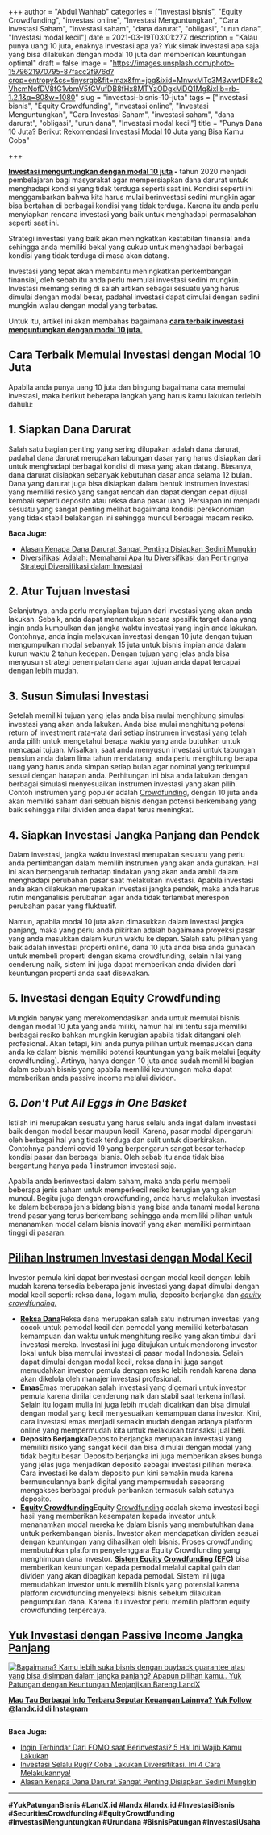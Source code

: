 +++
author = "Abdul Wahhab"
categories = ["investasi bisnis", "Equity Crowdfunding", "investasi online", "Investasi Menguntungkan", "Cara Investasi Saham", "investasi saham", "dana darurat", "obligasi", "urun dana", "Investasi modal kecil"]
date = 2021-03-19T03:01:27Z
description = "Kalau punya uang 10 juta, enaknya investasi apa ya? Yuk simak investasi apa saja yang bisa dilakukan dengan modal 10 juta dan memberikan keuntungan optimal"
draft = false
image = "https://images.unsplash.com/photo-1579621970795-87facc2f976d?crop=entropy&cs=tinysrgb&fit=max&fm=jpg&ixid=MnwxMTc3M3wwfDF8c2VhcmNofDV8fG1vbmV5fGVufDB8fHx8MTYzODgxMDQ1Mg&ixlib=rb-1.2.1&q=80&w=1080"
slug = "investasi-bisnis-10-juta"
tags = ["investasi bisnis", "Equity Crowdfunding", "investasi online", "Investasi Menguntungkan", "Cara Investasi Saham", "investasi saham", "dana darurat", "obligasi", "urun dana", "Investasi modal kecil"]
title = "Punya Dana 10 Juta? Berikut Rekomendasi Investasi Modal 10 Juta yang Bisa Kamu Coba"

+++


**[Investasi menguntungkan dengan modal 10 juta](https://landx.id/) -** tahun 2020 menjadi pembelajaran bagi masyarakat agar mempersiapkan dana darurat untuk menghadapi kondisi yang tidak terduga seperti saat ini. Kondisi seperti ini menggambarkan bahwa kita harus mulai berinvestasi sedini mungkin agar bisa bertahan di berbagai kondisi yang tidak terduga. Karena itu anda perlu menyiapkan rencana investasi yang baik untuk menghadapi permasalahan seperti saat ini.

Strategi investasi yang baik akan meningkatkan kestabilan finansial anda sehingga anda memiliki bekal yang cukup untuk menghadapi berbagai kondisi yang tidak terduga di masa akan datang.

Investasi yang tepat akan membantu meningkatkan perkembangan finansial, oleh sebab itu anda perlu memulai investasi sedini mungkin. Investasi memang sering di salah artikan sebagai sesuatu yang harus dimulai dengan modal besar, padahal investasi dapat dimulai dengan sedini mungkin walau dengan modal yang terbatas.

Untuk itu, artikel ini akan membahas bagaimana **[cara terbaik investasi menguntungkan dengan modal 10 juta.](https://landx.id/project/)**

## Cara Terbaik Memulai Investasi dengan Modal 10 Juta

Apabila anda punya uang 10 juta dan bingung bagaimana cara memulai investasi, maka berikut beberapa langkah yang harus kamu lakukan terlebih dahulu:

## **1. Siapkan Dana Darurat**

Salah satu bagian penting yang sering dilupakan adalah dana darurat, padahal dana darurat merupakan tabungan dasar yang harus disiapkan dari untuk menghadapi berbagai kondisi di masa yang akan datang. Biasanya, dana darurat disiapkan sebanyak kebutuhan dasar anda selama 12 bulan. Dana yang darurat juga bisa disiapkan dalam bentuk instrumen investasi yang memiliki resiko yang sangat rendah dan dapat dengan cepat dijual kembali seperti deposito atau reksa dana pasar uang. Persiapan ini menjadi sesuatu yang sangat penting melihat bagaimana kondisi perekonomian yang tidak stabil belakangan ini sehingga muncul
berbagai macam resiko. 

**Baca Juga:**
- [Alasan Kenapa Dana Darurat Sangat Penting Disiapkan Sedini Mungkin](https://landx.id/blog/menyiapkan-dana-darurat-yang-ideal/)
- [Diversifikasi Adalah: Memahami Apa Itu Diversifikasi dan Pentingnya Strategi Diversifikasi dalam Investasi](https://landx.id/blog/diversifikasi-dalam-investasi/)
## **2. Atur Tujuan Investasi**

Selanjutnya, anda perlu menyiapkan tujuan dari investasi yang akan anda lakukan. Sebaik, anda dapat menentukan secara spesifik target dana yang ingin anda kumpulkan dan jangka waktu investasi yang ingin anda lakukan. Contohnya, anda ingin melakukan investasi dengan 10 juta dengan tujuan mengumpulkan modal sebanyak 15 juta untuk bisnis impian anda dalam kurun waktu 2 tahun kedepan. Dengan tujuan yang jelas anda bisa menyusun strategi penempatan dana agar tujuan anda dapat tercapai dengan lebih mudah. 

## **3. Susun Simulasi Investasi**

Setelah memiliki tujuan yang jelas anda bisa mulai menghitung simulasi investasi yang akan anda lakukan. Anda bisa mulai menghitung potensi return of investment rata-rata dari setiap instrumen investasi yang telah anda pilih untuk mengetahui berapa waktu yang anda butuhkan untuk mencapai tujuan. Misalkan, saat anda menyusun investasi untuk tabungan pensiun anda dalam lima tahun mendatang, anda perlu menghitung berapa uang yang harus anda simpan setiap bulan agar nominal yang terkumpul sesuai dengan harapan anda. Perhitungan ini bisa anda lakukan dengan berbagai simulasi menyesuaikan instrumen investasi yang akan pilih. Contoh instrumen yang populer adalah [Crowdfunding](https://landx.id/), dengan 10 juta anda akan memiliki saham dari sebuah bisnis dengan potensi berkembang yang baik sehingga nilai dividen anda dapat terus meningkat. 

## **4. Siapkan Investasi Jangka Panjang dan Pendek** 

Dalam investasi, jangka waktu investasi merupakan sesuatu yang perlu anda pertimbangan dalam memilih instrumen yang akan anda gunakan. Hal ini akan berpengaruh terhadap tindakan yang akan anda ambil dalam menghadapi perubahan pasar saat melakukan investasi. Apabila investasi anda akan dilakukan merupakan investasi jangka pendek, maka anda harus rutin menganalisis perubahan agar anda tidak terlambat merespon perubahan pasar yang fluktuatif. 

Namun, apabila modal 10 juta akan dimasukkan dalam investasi jangka panjang, maka yang perlu anda pikirkan adalah bagaimana proyeksi pasar yang anda masukkan dalam kurun waktu ke depan. Salah satu pilihan yang baik adalah investasi properti online, dana 10 juta anda bisa anda gunakan untuk membeli properti dengan skema crowdfunding, selain nilai yang cenderung naik, sistem ini juga dapat memberikan anda dividen dari keuntungan properti anda saat disewakan.

## **5. Investasi dengan Equity Crowdfunding**

Mungkin banyak yang merekomendasikan anda untuk memulai bisnis dengan modal 10 juta yang anda miliki, namun hal ini tentu saja memiliki berbagai resiko bahkan mungkin kerugian apabila tidak ditangani oleh profesional. Akan tetapi, kini anda punya pilihan untuk memasukkan dana anda ke dalam bisnis memiliki potensi keuntungan yang baik melalui [equity crowdfunding]. Artinya, hanya dengan 10 juta anda sudah memiliki bagian dalam sebuah bisnis yang apabila memiliki keuntungan maka dapat memberikan anda passive income melalui dividen.

## **6. *Don't Put All Eggs in One Basket***

Istilah ini merupakan sesuatu yang harus selalu anda ingat dalam investasi baik dengan modal besar maupun kecil. Karena, pasar modal dipengaruhi oleh berbagai hal yang tidak terduga dan sulit untuk diperkirakan. Contohnya pandemi covid 19 yang berpengaruh sangat besar terhadap kondisi pasar dan berbagai bisnis. Oleh sebab itu anda tidak bisa bergantung hanya pada 1 instrumen investasi saja. 

Apabila anda berinvestasi dalam saham, maka anda perlu membeli beberapa jenis saham untuk memperkecil resiko kerugian yang akan muncul. Begitu juga dengan crowdfunding, anda harus melakukan investasi ke dalam beberapa jenis bidang bisnis yang bisa anda tanami modal karena trend pasar yang terus berkembang sehingga anda memiliki pilihan untuk menanamkan modal dalam bisnis inovatif yang akan memiliki permintaan tinggi di pasaran.

## [Pilihan Instrumen Investasi dengan Modal Kecil](https://landx.id/project/)

Investor  pemula kini  dapat berinvestasi  dengan modal kecil  dengan lebih mudah  karena tersedia beberapa jenis investasi yang dapat dimulai dengan  modal kecil seperti: reksa dana, logam mulia, deposito berjangka dan  [_equity crowdfunding._ ](https://landx.id/)

* [**Reksa Dana**](https://landx.id/blog/cara-kerja-reksa-dana/)Reksa  dana merupakan salah satu instrumen investasi yang cocok untuk  pemodal  kecil dan pemodal yang memiliki keterbatasan kemampuan dan waktu untuk  menghitung resiko yang akan timbul dari investasi mereka. Investasi ini  juga ditujukan untuk mendorong investor lokal untuk bisa memulai  investasi di pasar modal Indonesia. Selain dapat dimulai dengan modal  kecil, reksa dana ini juga sangat memudahkan investor pemula dengan  resiko  lebih rendah karena dana akan dikelola oleh manajer investasi  profesional.
* **Emas**Emas merupakan salah  investasi yang digemari untuk investor pemula karena dinilai cenderung  naik dan stabil saat terkena inflasi. Selain itu logam mulia ini juga  lebih mudah dicairkan dan bisa dimulai dengan modal yang kecil  menyesuaikan kemampuan dana investor. Kini, cara investasi emas menjadi  semakin mudah dengan adanya platform online yang mempermudah kita untuk  melakukan transaksi jual beli.
* **Deposito Berjangka**Deposito  berjangka merupakan investasi yang memiliki risiko yang sangat kecil  dan bisa dimulai dengan modal yang tidak begitu besar. Deposito  berjangka ini juga memberikan akses bunga yang jelas juga menjadikan  deposito sebagai investasi pilihan mereka. Cara investasi ke  dalam deposito pun kini semakin muda karena bermunculannya bank digital  yang mempermudah seseorang mengakses berbagai produk perbankan termasuk  salah satunya deposito.
* [**Equity Crowdfunding**](https://landx.id/project/)Equity [Crowdfunding](https://landx.id/) adalah skema investasi bagi hasil yang memberikan kesempatan kepada  investor untuk menanamkan modal mereka ke dalam bisnis yang membutuhkan  dana untuk perkembangan bisnis. Investor akan mendapatkan dividen sesuai  dengan keuntungan yang dihasilkan oleh bisnis. Proses crowdfunding  membutuhkan platform penyelenggara Equity Crowdfunding yang menghimpun  dana investor. [**Sistem Equity Crowdfunding (EFC)**](https://landx.id/project/) bisa  memberikan keuntungan kepada pemodal melalui capital gain dan dividen  yang akan dibagikan kepada pemodal. Sistem ini juga memudahkan investor  untuk memilih bisnis yang potensial karena platform crowdfunding  menyeleksi bisnis sebelum dilakukan pengumpulan dana.  Karena itu  investor perlu memilih platform equity crowdfunding terpercaya.

## [Yuk Investasi dengan Passive Income Jangka Panjang](https://landx.id/)

[![Bagaimana? Kamu lebih suka bisnis dengan buyback guarantee atau yang bisa disimpan dalam jangka panjang? Apapun pilihan kamu.. Yuk Patungan  dengan Keuntungan Menjanjikan Bareng LandX](https://accountgram-production.sfo2.cdn.digitaloceanspaces.com/landx_ghost/2021/10/Equity-Crowdfunding-di-Indonesia-1--3.png)](http://landx.id/)

**[Mau Tau Berbagai Info Terbaru Seputar Keuangan Lainnya? Yuk Follow @landx.id di Instagram](https://www.instagram.com/landx.id/?utm_medium=copy_link)**

---

**Baca Juga:**

* [Ingin Terhindar Dari FOMO saat Berinvestasi? 5 Hal Ini Wajib Kamu Lakukan](https://landx.id/blog/fomo-dalam-kehidupan-dan-investasi/)
* [Investasi Selalu Rugi? Coba Lakukan Diversifikasi. Ini 4 Cara Melakukannya!](https://landx.id/blog/arti-penting-diversifikasi-dalam-investasi/)
* [Alasan Kenapa Dana Darurat Sangat Penting Disiapkan Sedini Mungkin](https://landx.id/blog/menyiapkan-dana-darurat-yang-ideal/)

---

**#YukPatunganBisnis    #LandX.id    #landx          #landx.id    #InvestasiBisnis  #SecuritiesCrowdfunding    #EquityCrowdfunding    #InvestasiMenguntungkan     #Urundana     #BisnisPatungan    #InvestasiUsaha**

